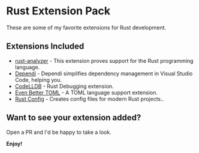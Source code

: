 # Rust Extension Pack

These are some of my favorite extensions for Rust development.

## Extensions Included

* [rust-analyzer](https://marketplace.visualstudio.com/items?itemName=matklad.rust-analyzer) - This extension proves support for the Rust programming language.
* [Dependi](https://marketplace.visualstudio.com/items?itemName=fill-labs.dependi) - Dependi simplifies dependency management in Visual Studio Code, helping you.
* [CodeLLDB](https://marketplace.visualstudio.com/items?itemName=vadimcn.vscode-lldb) - Rust Debugging extension.
* [Even Better TOML](https://marketplace.visualstudio.com/items?itemName=tamasfe.even-better-toml) - A TOML language support extension.
* [Rust Config](https://marketplace.visualstudio.com/items?itemName=franneck94.vscode-rust-config) - Creates config files for modern Rust projects..

## Want to see your extension added?

Open a PR and I'd be happy to take a look.

**Enjoy!**
